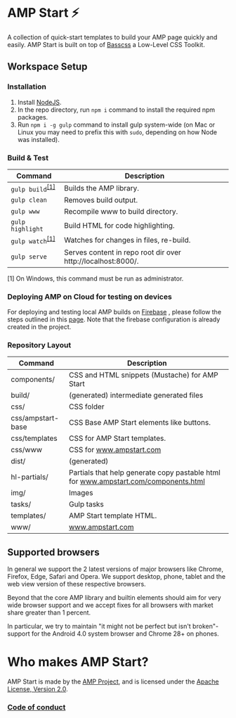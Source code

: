 # AMP Start ⚡

A collection of quick-start templates to build your AMP page quickly and easily.
AMP Start is built on top of [Basscss](http://basscss.com/) a Low-Level CSS Toolkit.


## Workspace Setup

### Installation

1. Install [NodeJS](https://nodejs.org).
2. In the repo directory, run `npm i` command to install the required npm packages.
3. Run `npm i -g gulp` command to install gulp system-wide (on Mac or Linux you may need to prefix this with `sudo`, depending on how Node was installed).

### Build & Test
| Command                                                                 | Description                                                           |
| ----------------------------------------------------------------------- | --------------------------------------------------------------------- |
| `gulp build`<sup>[[1]](#footnote-1)</sup>                               | Builds the AMP library.                                               |
| `gulp clean`                                                            | Removes build output.                                                 |
| `gulp www`                                                              | Recompile www to build directory.                                     |
| `gulp highlight`                                                       | Build HTML for code highlighting.                                                 |
| `gulp watch`<sup>[[1]](#footnote-1)</sup>                               | Watches for changes in files, re-build.                               |
| `gulp serve`                                                            | Serves content in repo root dir over http://localhost:8000/.|

<a id="footnote-1">[1]</a> On Windows, this command must be run as administrator.

### Deploying AMP on Cloud for testing on devices

For deploying and testing local AMP builds on [Firebase](https://firebase.google.com) , please follow the steps outlined in this [page](https://firebase.google.com/docs/hosting/deploying). Note that the firebase configuration is already created in the project.

### Repository Layout
| Command                                                                 | Description                                                           |
| ----------------------------------------------------------------------- | --------------------------------------------------------------------- |
|  components/      | CSS and HTML snippets (Mustache) for AMP Start | components
|  build/           | (generated) intermediate generated files|
|  css/             | CSS folder|
|  css/ampstart-base| CSS Base AMP Start elements like buttons.|
|  css/templates    | CSS for AMP Start templates.|
|  css/www          | CSS for www.ampstart.com|
|  dist/            | (generated)|
|  hl-partials/     | Partials that help generate copy pastable html for www.ampstart.com/components.html |
|  img/             | Images |
|  tasks/           | Gulp tasks |
|  templates/       | AMP Start template HTML. |
|  www/             | www.ampstart.com |


## Supported browsers

In general we support the 2 latest versions of major browsers like Chrome, Firefox, Edge, Safari and Opera. We support desktop, phone, tablet and the web view version of these respective browsers.

Beyond that the core AMP library and builtin elements should aim for very wide browser support and we accept fixes for all browsers with market share greater than 1 percent.

In particular, we try to maintain "it might not be perfect but isn't broken"-support for the Android 4.0 system browser and Chrome 28+ on phones.


# Who makes AMP Start?

AMP Start is made by the [AMP Project](https://www.ampproject.org/), and is licensed
under the [Apache License, Version 2.0](LICENSE).


### [Code of conduct](CODE_OF_CONDUCT.md)
